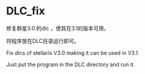 # DLC_fix

修复群星3.0 的dlc ，使其在3.1的版本可用。

将程序放在DLC目录运行即可。

Fix dlcs of stellaris V3.0 making it can be used in V3.1.

Just put the program in the DLC directory and run it.
